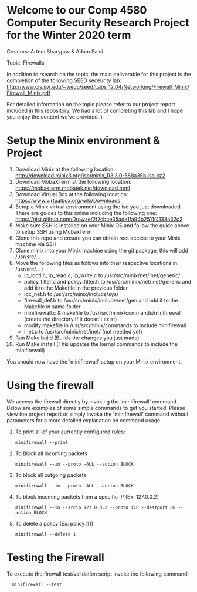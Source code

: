 # Welcome to our Comp 4580 Computer Security Research Project for the Winter 2020 term
Creators: Artem Sharypov & Adam Salsi

Topic: Firewalls

In addition to rsearch on the topic, the main deliverable for this project is the completion of the following SEED seceurity lab: http://www.cis.syr.edu/~wedu/seed/Labs_12.04/Networking/Firewall_Minix/Firewall_Minix.pdf

For detailed information on the topic please refer to our project report included in this repository.
We had a lot of completing this lab and I hope you enjoy the content we've provided :) 

# Setup the Minix environment & Project 
 1. Download Minix at the following location: http://download.minix3.org/iso/minix_R3.3.0-588a35b.iso.bz2
 2. Download MobaXTerm at the following location: https://mobaxterm.mobatek.net/download.html
 3. Download Virtual Box at the following lcoation: https://www.virtualbox.org/wiki/Downloads
 4. Setup a Minix virtual environment using the iso you just downloaded. There are guides to this online including the following one: 
    https://gist.github.com/Drowze/2f7cbce35ade1fa94b2511f4138a32c2
 5. Make sure SSH is installed on your Minix OS and follow the guide above to setup SSH using MobaxTerm 
 6. Clone this repo and ensure you can obtain root access to your Minix machine via SSH
 7. Clone minix into your Minix machine using the git package, this will add /usr/src/...
 8. Move the following files as follows into their respective locations in /usr/src/... :
      - ip_ioctl.c, ip_read.c, ip_write.c to /usr/src/minix/net/inet/generic/
      - policy_filter.c and policy_filter.h to /usr/src/minix/net/inet/generic and add it to the Makefile in the previous folder
      - ioc_net.h to /usr/src/minix/include/sys/
      - firewall_def.h to /usr/src/minix/include/net/gen and add it to the Makefile in same folder
      - minifirewall.c & makefile to /usr/src/minix/commands/minifirewall (create the directory if it doesn't exist) 
      - modify makefile in /usr/src/minix/commands to include minifirewall
      - inet.c to /usr/src/minix/net/inet/ (not needed yet)
 9. Run Make build (Builds the changes you just made)
 10. Run Make install (This updates the kernal commands to include the minifirewall)
 
 You should now have the 'minifirewall' setup on your Minix environment. 

# Using the firewall

  We access the firewall directly by invoking the 'minifirewall' command. Below are examples of some simple commands to get you started. Please view the project report or simply invoke the 'minifirewall' command without parameters for a more detailed explanation on command usage.
  
   1. To print all of your currently configured rules:
   
          minifirewall --print
          
   2. To Block all incoming packets
   
          minifirewall --in --proto -ALL --action BLOCK
          
   3. To block all outgoing packets
   
          minifirewall --in --proto -ALL --action BLOCK
          
   4. To block incoming packets from a specific IP (Ex: 127.0.0.2)
   
          minifirewall --in --srcip 127.0.0.2 --proto TCP --destport 80 --action BLOCK
          
   5. To delete a policy (Ex: policy #1)
   
          minifirewall --delete 1
   
# Testing the Firewall

  To execute the firewall test/validation script invoke the following command:
  
      minifirewall --test
    
